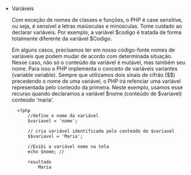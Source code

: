 * Variáveis
  
    Com exceção de nomes de classes e funções, o PHP é case sensitive, 
    ou seja, é sensível a letras maiúsculas e minúsculas.
    Tome cuidado ao declarar variáveis. Por exemplo, a variável $codigo é tratada de forma 
    totalmente diferente da variável $Codigo.
    
    Em alguns casos, precisamos ter em nosso código-fonte nomes de variáveis 
    que podem mudar de acordo com determinada situação. Nesse caso, não só o conteúdo
    da variável é mutável, mas também seu nome. Para isso o PHP implementa o conceito de variáveis
    variantes (variable variable). Sempre que utilizamos dois sinais de cifrão ($$) 
    precedendo o nome de uma variável, o PHP irá refenciar uma variável 
    representada pelo conteúdo da primeira. Neste exemplo, usamos esse recurso 
    quando declaramos a variável $nome (conteúdo de $variavel) conteúdo 'maria'.

        <?php
            //define o nome da variável
            $variavel = 'nome';

            // cria variável identificada pelo conteúdo de $variavel
            $$variavel = 'Maria';

            //Exibi a variável nome na tela
            echo $nome; // 

            resultado 
                Maria      

